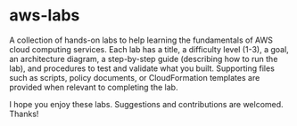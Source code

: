# aws-labs
A collection of hands-on labs to help learning the fundamentals of AWS cloud computing services. Each lab has a title, a difficulty level (1-3), a goal, an architecture diagram, a step-by-step guide (describing how to run the lab), and procedures to test and validate what you built. Supporting files such as scripts, policy documents, or CloudFormation templates are provided when relevant to completing the lab.

I hope you enjoy these labs. Suggestions and contributions are welcomed. Thanks!
